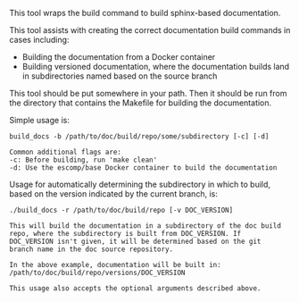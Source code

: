 This tool wraps the build command to build sphinx-based documentation.

This tool assists with creating the correct documentation build commands
in cases including:
- Building the documentation from a Docker container
- Building versioned documentation, where the documentation builds land
  in subdirectories named based on the source branch

This tool should be put somewhere in your path. Then it should be run
from the directory that contains the Makefile for building the
documentation.

Simple usage is:

    build_docs -b /path/to/doc/build/repo/some/subdirectory [-c] [-d]

    Common additional flags are:
    -c: Before building, run 'make clean'
    -d: Use the escomp/base Docker container to build the documentation

Usage for automatically determining the subdirectory in which to build,
based on the version indicated by the current branch, is:

    ./build_docs -r /path/to/doc/build/repo [-v DOC_VERSION]

    This will build the documentation in a subdirectory of the doc build
    repo, where the subdirectory is built from DOC_VERSION. If
    DOC_VERSION isn't given, it will be determined based on the git
    branch name in the doc source repository.

    In the above example, documentation will be built in:
    /path/to/doc/build/repo/versions/DOC_VERSION

    This usage also accepts the optional arguments described above.

